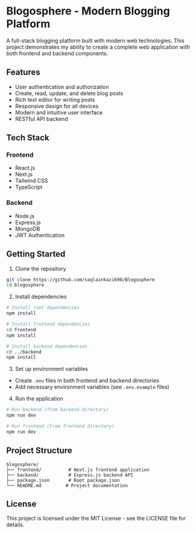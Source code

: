 # Blogosphere - Modern Blogging Platform

A full-stack blogging platform built with modern web technologies. This project demonstrates my ability to create a complete web application with both frontend and backend components.

## Features

- User authentication and authorization
- Create, read, update, and delete blog posts
- Rich text editor for writing posts
- Responsive design for all devices
- Modern and intuitive user interface
- RESTful API backend

## Tech Stack

### Frontend
- React.js
- Next.js
- Tailwind CSS
- TypeScript

### Backend
- Node.js
- Express.js
- MongoDB
- JWT Authentication

## Getting Started

1. Clone the repository
```bash
git clone https://github.com/saqlainkazi690/Blogosphere
cd blogosphere
```

2. Install dependencies
```bash
# Install root dependencies
npm install

# Install frontend dependencies
cd frontend
npm install

# Install backend dependencies
cd ../backend
npm install
```

3. Set up environment variables
- Create `.env` files in both frontend and backend directories
- Add necessary environment variables (see `.env.example` files)

4. Run the application
```bash
# Run backend (from backend directory)
npm run dev

# Run frontend (from frontend directory)
npm run dev
```

## Project Structure

```
blogosphere/
├── frontend/          # Next.js frontend application
├── backend/           # Express.js backend API
├── package.json       # Root package.json
└── README.md         # Project documentation
```


## License

This project is licensed under the MIT License - see the LICENSE file for details. 
